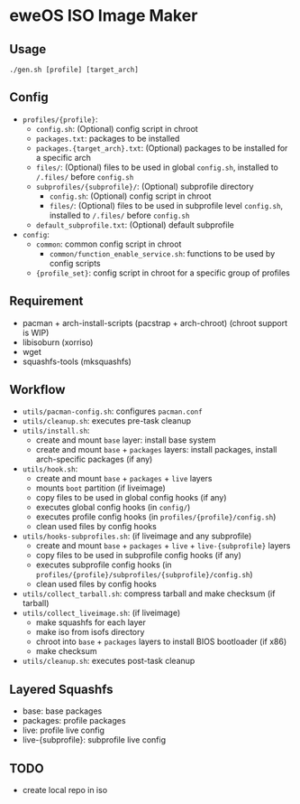# eweOS ISO Image Maker

## Usage

```
./gen.sh [profile] [target_arch]
```

## Config

- `profiles/{profile}`: 
  - `config.sh`: (Optional) config script in chroot
  - `packages.txt`: packages to be installed
  - `packages.{target_arch}.txt`: (Optional) packages to be installed for a specific arch
  - `files/`: (Optional) files to be used in global `config.sh`, installed to `/.files/` before `config.sh`
  - `subprofiles/{subprofile}/`: (Optional) subprofile directory
    - `config.sh`: (Optional) config script in chroot
    - `files/`: (Optional) files to be used in subprofile level `config.sh`, installed to `/.files/` before `config.sh`
  - `default_subprofile.txt`: (Optional) default subprofile
- `config`:
  - `common`: common config script in chroot
    - `common/function_enable_service.sh`: functions to be used by config scripts
  - `{profile_set}`: config script in chroot for a specific group of profiles


## Requirement

- pacman + arch-install-scripts (pacstrap + arch-chroot) (chroot support is WIP)
- libisoburn (xorriso)
- wget
- squashfs-tools (mksquashfs)

## Workflow

- `utils/pacman-config.sh`: configures `pacman.conf`
- `utils/cleanup.sh`: executes pre-task cleanup
- `utils/install.sh`:
  - create and mount `base` layer: install base system
  - create and mount `base` + `packages` layers: install packages, install arch-specific packages (if any)
- `utils/hook.sh`: 
  - create and mount `base` + `packages` + `live` layers
  - mounts `boot` partition (if liveimage)
  - copy files to be used in global config hooks (if any)
  - executes global config hooks (in `config/`)
  - executes profile config hooks (in `profiles/{profile}/config.sh`)
  - clean used files by config hooks
- `utils/hooks-subprofiles.sh`: (if liveimage and any subprofile)
  - create and mount `base` + `packages` + `live` + `live-{subprofile}` layers
  - copy files to be used in subprofile config hooks (if any)
  - executes subprofile config hooks (in `profiles/{profile}/subprofiles/{subprofile}/config.sh`)
  - clean used files by config hooks
- `utils/collect_tarball.sh`: compress tarball and make checksum (if tarball)
- `utils/collect_liveimage.sh`: (if liveimage)
  - make squashfs for each layer
  - make iso from isofs directory
  - chroot into `base` + `packages` layers to install BIOS bootloader (if x86)
  - make checksum
- `utils/cleanup.sh`: executes post-task cleanup

## Layered Squashfs

- base: base packages
- packages: profile packages
- live: profile live config
- live-{subprofile}: subprofile live config

## TODO

- create local repo in iso

